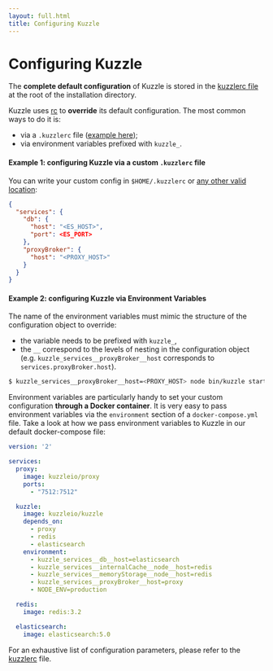 ```yaml
---
layout: full.html
title: Configuring Kuzzle
---
```


# Configuring Kuzzle

The **complete default configuration** of Kuzzle is stored in the [kuzzlerc file](https://github.com/kuzzleio/kuzzle/blob/master/.kuzzlerc.sample) at the root of the installation directory.

Kuzzle uses [rc](https://github.com/dominictarr/rc) to **override** its default configuration. The most common ways to do it is:

- via a `.kuzzlerc` file ([example here](https://github.com/kuzzleio/kuzzle/blob/master/.kuzzlerc.sample));
- via environment variables prefixed with `kuzzle_`.

#### Example 1: configuring Kuzzle via a custom `.kuzzlerc` file

You can write your custom config in `$HOME/.kuzzlerc` or [any other valid location](https://github.com/dominictarr/rc/blob/master/README.md#standards):

```json
{
  "services": {
    "db": {
      "host": "<ES_HOST>",
      "port": <ES_PORT>
    },
    "proxyBroker": {
      "host": "<PROXY_HOST>"
    }
  }
}
```

#### Example 2: configuring Kuzzle via Environment Variables

The name of the environment variables must mimic the structure of the configuration object to override:

* the variable needs to be prefixed with `kuzzle_`,
* the `__` correspond to the levels of nesting in the configuration object (e.g. `kuzzle_services__proxyBroker__host` corresponds to `services.proxyBroker.host`).

```bash
$ kuzzle_services__proxyBroker__host=<PROXY_HOST> node bin/kuzzle start
```

Environment variables are particularly handy to set your custom configuration **through a Docker container**. It is very easy to pass environment variables via the `environment` section of a `docker-compose.yml` file. Take a look at how we pass environment variables to Kuzzle in our default docker-compose file:

```yaml
version: '2'

services:
  proxy:
    image: kuzzleio/proxy
    ports:
      - "7512:7512"

  kuzzle:
    image: kuzzleio/kuzzle
    depends_on:
      - proxy
      - redis
      - elasticsearch
    environment:
      - kuzzle_services__db__host=elasticsearch
      - kuzzle_services__internalCache__node__host=redis
      - kuzzle_services__memoryStorage__node__host=redis
      - kuzzle_services__proxyBroker__host=proxy
      - NODE_ENV=production

  redis:
    image: redis:3.2

  elasticsearch:
    image: elasticsearch:5.0
```

<aside class="notice">
  For an exhaustive list of configuration parameters, please refer to the <a href="https://github.com/kuzzleio/kuzzle/blob/master/.kuzzlerc.sample">kuzzlerc</a> file.
</aside>
